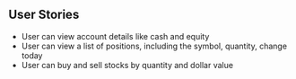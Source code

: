 ## User Stories

- User can view account details like cash and equity
- User can view a list of positions, including the symbol, quantity, change today
- User can buy and sell stocks by quantity and dollar value
